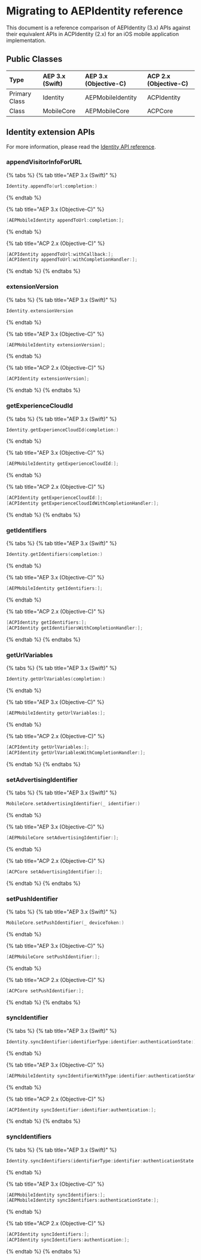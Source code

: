# Migrating to AEPIdentity reference

This document is a reference comparison of AEPIdentity (3.x) APIs against their equivalent APIs in ACPIdentity (2.x) for an iOS mobile application implementation.

## Public Classes

| Type | AEP 3.x (Swift) | AEP 3.x (Objective-C) | ACP 2.x (Objective-C) |
| :--- | :--- | :--- | :--- |
| Primary Class | Identity | AEPMobileIdentity | ACPIdentity |
| Class | MobileCore | AEPMobileCore | ACPCore |

## Identity extension APIs

For more information, please read the [Identity API reference](identity-api-reference.md).

### appendVisitorInfoForURL

{% tabs %}
{% tab title="AEP 3.x (Swift)" %}

```swift
Identity.appendTo(url:completion:)
```

{% endtab %}

{% tab title="AEP 3.x (Objective-C)" %}

```objectivec
[AEPMobileIdentity appendToUrl:completion:];
```

{% endtab %}

{% tab title="ACP 2.x (Objective-C)" %}

```objectivec
[ACPIdentity appendToUrl:withCallback:];
[ACPIdentity appendToUrl:withCompletionHandler:];
```

{% endtab %}
{% endtabs %}

### extensionVersion

{% tabs %}
{% tab title="AEP 3.x (Swift)" %}
```swift
Identity.extensionVersion
```
{% endtab %}

{% tab title="AEP 3.x (Objective-C)" %}
```objectivec
[AEPMobileIdentity extensionVersion];
```
{% endtab %}

{% tab title="ACP 2.x (Objective-C)" %}
```objectivec
[ACPIdentity extensionVersion];
```
{% endtab %}
{% endtabs %}

### getExperienceCloudId

{% tabs %}
{% tab title="AEP 3.x (Swift)" %}
```swift
Identity.getExperienceCloudId(completion:)
```
{% endtab %}

{% tab title="AEP 3.x (Objective-C)" %}
```objectivec
[AEPMobileIdentity getExperienceCloudId:];
```
{% endtab %}

{% tab title="ACP 2.x (Objective-C)" %}
```objectivec
[ACPIdentity getExperienceCloudId:];
[ACPIdentity getExperienceCloudIdWithCompletionHandler:];
```
{% endtab %}
{% endtabs %}

### getIdentifiers

{% tabs %}
{% tab title="AEP 3.x (Swift)" %}
```swift
Identity.getIdentifiers(completion:)
```
{% endtab %}

{% tab title="AEP 3.x (Objective-C)" %}
```objectivec
[AEPMobileIdentity getIdentifiers:];
```
{% endtab %}

{% tab title="ACP 2.x (Objective-C)" %}
```objectivec
[ACPIdentity getIdentifiers:];
[ACPIdentity getIdentifiersWithCompletionHandler:];
```
{% endtab %}
{% endtabs %}

### getUrlVariables

{% tabs %}
{% tab title="AEP 3.x (Swift)" %}
```swift
Identity.getUrlVariables(completion:)
```
{% endtab %}

{% tab title="AEP 3.x (Objective-C)" %}
```objectivec
[AEPMobileIdentity getUrlVariables:];
```
{% endtab %}

{% tab title="ACP 2.x (Objective-C)" %}
```objectivec
[ACPIdentity getUrlVariables:];
[ACPIdentity getUrlVariablesWithCompletionHandler:];
```
{% endtab %}
{% endtabs %}

### setAdvertisingIdentifier

{% tabs %}
{% tab title="AEP 3.x (Swift)" %}
```swift
MobileCore.setAdvertisingIdentifier(_ identifier:)
```
{% endtab %}

{% tab title="AEP 3.x (Objective-C)" %}
```objectivec
[AEPMobileCore setAdvertisingIdentifier:];
```
{% endtab %}

{% tab title="ACP 2.x (Objective-C)" %}
```objectivec
[ACPCore setAdvertisingIdentifier:];
```
{% endtab %}
{% endtabs %}

### setPushIdentifier

{% tabs %}
{% tab title="AEP 3.x (Swift)" %}
```swift
MobileCore.setPushIdentifier(_ deviceToken:)
```
{% endtab %}

{% tab title="AEP 3.x (Objective-C)" %}
```objectivec
[AEPMobileCore setPushIdentifier:];
```
{% endtab %}

{% tab title="ACP 2.x (Objective-C)" %}
```objectivec
[ACPCore setPushIdentifier:];
```
{% endtab %}
{% endtabs %}

### syncIdentifier

{% tabs %}
{% tab title="AEP 3.x (Swift)" %}
```swift
Identity.syncIdentifier(identifierType:identifier:authenticationState:)
```
{% endtab %}

{% tab title="AEP 3.x (Objective-C)" %}
```objectivec
[AEPMobileIdentity syncIdentifierWithType:identifier:authenticationState:];
```
{% endtab %}

{% tab title="ACP 2.x (Objective-C)" %}
```objectivec
[ACPIdentity syncIdentifier:identifier:authentication:];
```
{% endtab %}
{% endtabs %}

### syncIdentifiers

{% tabs %}
{% tab title="AEP 3.x (Swift)" %}
```swift
Identity.syncIdentifiers(identifierType:identifier:authenticationState:)
```
{% endtab %}

{% tab title="AEP 3.x (Objective-C)" %}
```objectivec
[AEPMobileIdentity syncIdentifiers:];
[AEPMobileIdentity syncIdentifiers:authenticationState:];
```
{% endtab %}

{% tab title="ACP 2.x (Objective-C)" %}
```objectivec
[ACPIdentity syncIdentifiers:];
[ACPIdentity syncIdentifiers:authentication:];
```
{% endtab %}
{% endtabs %}
